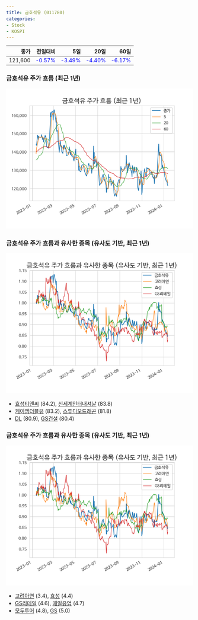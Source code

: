 ```yaml
---
title: 금호석유 (011780)
categories:
- Stock
- KOSPI
---
```


|종가|전일대비|5일|20일|60일|
|---:|-------:|--:|---:|---:|
|121,600|<span style="color: blue">-0.57%</span>|<span style="color: blue">-3.49%</span>|<span style="color: blue">-4.40%</span>|<span style="color: blue">-6.17%</span>|

<!-- more -->
### 금호석유 주가 흐름 (최근 1년)
![011780](/assets/images/stock/011780.png)


### 금호석유 주가 흐름과 유사한 종목 (유사도 기반, 최근 1년)
![011780](/assets/images/stock/011780_sim.png)

- [효성티앤씨](/298020/) (84.2), [신세계인터내셔날](/031430/) (83.8)
- [케이엠더블유](/032500/) (83.2), [스튜디오드래곤](/253450/) (81.8)
- [DL](/000210/) (80.9), [GS건설](/006360/) (80.4)


### 금호석유 주가 흐름과 유사한 종목 (유사도 기반, 최근 1년)
![011780](/assets/images/stock/011780_sim.png)

- [고려아연](/010130/) (3.4), [효성](/004800/) (4.4)
- [GS리테일](/007070/) (4.6), [매일유업](/267980/) (4.7)
- [모두투어](/080160/) (4.8), [GS](/078930/) (5.0)
